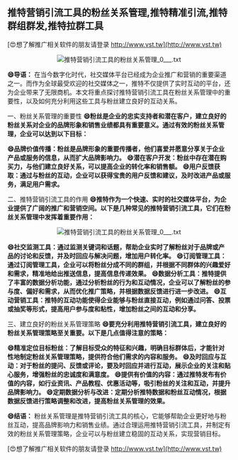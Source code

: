## **推特营销引流工具的粉丝关系管理,推特精准引流,推特群组群发,推特拉群工具**

[😍想了解推广相关软件的朋友请登录 http://www.vst.tw](http://www.vst.tw)

 <center><img src="https://vst.tw/MP4/tuiguang/png/7.png" alt="推特营销引流工具的粉丝关系管理_0___.txt"></center>

**😄导语：**
在当今数字化时代，社交媒体平台已经成为企业推广和营销的重要渠道之一。而作为全球最受欢迎的社交媒体之一，推特不仅提供了实时互动的平台，还为企业带来了无限商机。本文将重点探讨推特营销引流工具在粉丝关系管理中的重要性，以及如何充分利用这些工具与粉丝建立良好的互动关系。

一、粉丝关系管理的重要性
**😄粉丝是企业的忠实支持者和潜在客户，建立良好的粉丝关系对企业的品牌形象和销售业绩都具有重要意义。通过有效的粉丝关系管理，企业可以达到以下目标：**

**😄品牌价值传播：粉丝是品牌形象的重要传播者，他们喜爱并愿意分享关于企业产品或服务的信息，从而扩大品牌影响力。**
**😄潜在客户开发：粉丝中存在潜在购买力，与他们建立良好关系，可以提高企业的转化率和销售额。**
**😄用户反馈获取：通过与粉丝的互动，企业可以获得宝贵的用户反馈和建议，及时改进产品或服务，满足用户需求。**

二、推特营销引流工具的作用
**😄推特作为一个快速、实时的社交媒体平台，为企业提供了广阔的推广和营销空间。以下是几种常见的推特营销引流工具，它们在粉丝关系管理中发挥着重要作用：**

 <center><img src="https://vst.tw/MP4/tuiguang/png/7.png" alt="推特营销引流工具的粉丝关系管理_0___.txt"></center>

**😄社交监测工具：通过监测关键词和话题，帮助企业实时了解粉丝对于品牌或产品的讨论和反馈，并及时回应与解决问题，增加用户转化率。**
**😄订阅管理工具：通过订阅管理工具，企业可以将粉丝分成不同的群组，并根据不同群体的兴趣爱好和需求，精准地给出推送信息，提高信息传递效果。**
**😄数据分析工具：推特提供了丰富的数据分析功能，通过分析粉丝的行为和互动情况，企业可以了解粉丝的参与度、偏好和需求，从而优化推广策略，并根据数据反馈进行进一步改进。**
**😄互动营销工具：推特的互动功能使得企业能够与粉丝直接互动，例如通过问答、投票或抽奖等形式，提高用户参与度和粘性，增加粉丝之间的互动和分享。**

三、建立良好的粉丝关系管理策略
**😄要充分利用推特营销引流工具，建立良好的粉丝关系管理策略至关重要。以下是几点值得注意的策略：**

**😄精准定位目标粉丝：了解目标受众的特征和兴趣，明确目标群体后，才能针对性地制定粉丝关系管理策略，提供符合他们需求的内容和服务。**
**😄及时回应与互动：对于粉丝的提问、反馈或评论，要及时回应并进行互动，展示企业的关注和贴心服务，增强粉丝的忠诚度和满意度。**
**😄提供有价值的内容：通过推特发布有价值的内容，如行业资讯、产品教程、优惠活动等，吸引粉丝的关注和互动，并提升品牌影响力。**
**😄定期数据分析与改进：定期分析推特数据和粉丝互动情况，根据数据反馈进行策略调整和改进，提高粉丝关系管理的效果。**

**😄结语：**
粉丝关系管理是推特营销引流工具的核心，它能够帮助企业更好地与粉丝互动，提高品牌影响力和销售业绩。通过合理运用推特营销引流工具，并制定有效的粉丝关系管理策略，企业可以与粉丝建立稳固的互动关系，实现营销目标。

[😍想了解推广相关软件的朋友请登录 http://www.vst.tw](http://www.vst.tw)



